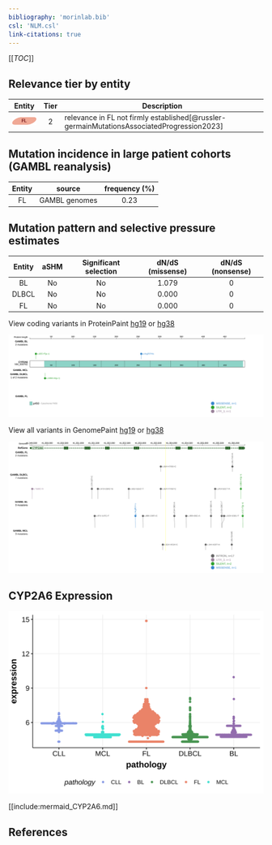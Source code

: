 ```yaml
---
bibliography: 'morinlab.bib'
csl: 'NLM.csl'
link-citations: true
---
```

[[_TOC_]]



## Relevance tier by entity

|Entity|Tier|Description                           |
|:------:|:----:|--------------------------------------|
|![FL](images/icons/FL_tier2.png)    |2   |relevance in FL not firmly established[@russler-germainMutationsAssociatedProgression2023]|

## Mutation incidence in large patient cohorts (GAMBL reanalysis)

|Entity|source       |frequency (%)|
|:------:|:-------------:|:-------------:|
|FL    |GAMBL genomes|0.23         |

## Mutation pattern and selective pressure estimates

|Entity|aSHM|Significant selection|dN/dS (missense)|dN/dS (nonsense)|
|:------:|:----:|:---------------------:|:----------------:|:----------------:|
|BL    |No  |No                   |1.079           |0               |
|DLBCL |No  |No                   |0.000           |0               |
|FL    |No  |No                   |0.000           |0               |




View coding variants in ProteinPaint [hg19](https://morinlab.github.io/LLMPP/GAMBL/CYP2A6_protein.html)  or [hg38](https://morinlab.github.io/LLMPP/GAMBL/CYP2A6_protein_hg38.html)

![](images/proteinpaint/CYP2A6_NM_000762.svg)

View all variants in GenomePaint [hg19](https://morinlab.github.io/LLMPP/GAMBL/CYP2A6.html)  or [hg38](https://morinlab.github.io/LLMPP/GAMBL/CYP2A6_hg38.html)

![](images/proteinpaint/CYP2A6.svg)

## CYP2A6 Expression
![](images/gene_expression/CYP2A6_by_pathology.svg)
<!-- ORIGIN: russler-germainMutationsAssociatedProgression2023a -->
<!-- FL: russler-germainMutationsAssociatedProgression2023b -->

[[include:mermaid_CYP2A6.md]]

## References
